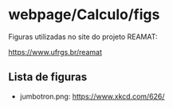 # webpage/Calculo/figs

Figuras utilizadas no site do projeto REAMAT:

https://www.ufrgs.br/reamat

## Lista de figuras

* jumbotron.png: https://www.xkcd.com/626/